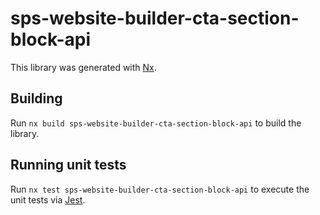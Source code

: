 # sps-website-builder-cta-section-block-api

This library was generated with [Nx](https://nx.dev).

## Building

Run `nx build sps-website-builder-cta-section-block-api` to build the library.

## Running unit tests

Run `nx test sps-website-builder-cta-section-block-api` to execute the unit tests via [Jest](https://jestjs.io).
